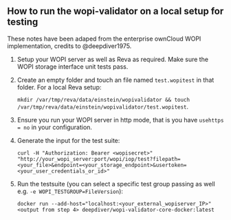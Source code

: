 ## How to run the wopi-validator on a local setup for testing

These notes have been adaped from the enterprise ownCloud WOPI implementation, credits to @deepdiver1975.

1. Setup your WOPI server as well as Reva as required. Make sure the WOPI storage interface unit tests pass.

2. Create an empty folder and touch an file named `test.wopitest` in that folder. For a local Reva setup:

   `mkdir /var/tmp/reva/data/einstein/wopivalidator && touch /var/tmp/reva/data/einstein/wopivalidator/test.wopitest`.

3. Ensure you run your WOPI server in http mode, that is you have `usehttps = no` in your configuration.

4. Generate the input for the test suite:

   `curl -H "Authorization: Bearer <wopisecret>" "http://your_wopi_server:port/wopi/iop/test?filepath=<your_file>&endpoint=<your_storage_endpoint>&usertoken=<your_user_credentials_or_id>"`

5. Run the testsuite (you can select a specific test group passing as well e.g. `-e WOPI_TESTGROUP=FileVersion`):

   `docker run --add-host="localhost:<your_external_wopiserver_IP>" <output from step 4> deepdiver/wopi-validator-core-docker:latest`
